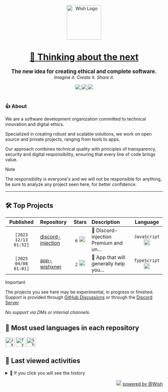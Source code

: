 <div align="center">
  <picture>
    <source srcset="https://cxn.vercel.app/imgs/logo/wish/wish-light.png" media="(prefers-color-scheme: dark)"/>
    <img src="https://cxn.vercel.app/imgs/logo/wish/wish-dark.png" alt="Wish Logo" height="110" loading="lazy" />
  </picture>

  <h1>
    <a href="https://github.com/wishware">
      💉 Thinking about the next
    </a>
  </h1>
</div>

<p align="center">
  <strong style="font-size: 1.2em;">The new idea for creating ethical and complete software.</strong><br/>
  <em>Imagine it. Create it. Share it.</em>
</p>

<div align="center">
  <a aria-label="Discord" href="https://discord.gg/A6Vu7gYE">
    <img src="https://img.shields.io/discord/903684797560397915?color=%23e3aef0&logo=discord&style=flat-square&logoColor=fff&label=Chat">
  </a>
  <a aria-label="Followers" href="https://github.com/orgs/wishware">
    <img src="https://img.shields.io/github/followers/wishware?color=%23e3aef0&logo=github&style=flat-square&logoColor=fff&label=Follow">
  </a>
  <a aria-label="Github Community" href="https://github.com/orgs/wishware/discussions">
    <img src="https://img.shields.io/badge/Community-Discussions-%23e3aef0?logo=github&style=flat-square&logoColor=fff">
  </a>
</div>
<br/>

### 👍 About

We are a software development organization committed to technical innovation and digital ethics.

Specialized in creating robust and scalable solutions, we work on open source and private projects, ranging from tools to apps. 

Our approach combines technical quality with principles of transparency, security and digital responsibility, ensuring that every line of code brings value.

> [!NOTE]  
> 
> The responsibility is everyone's and we will not be responsible for anything, be sure to analyze any project seen here, for better confidence. 

---

## 🛠 Top Projects

<!--repository:start-->
|            Published            | Repository                                                         |                                                                        Stars                                                                        | Description                            |                                                           Language                                                           |
| :-----------------------------: | :----------------------------------------------------------------- | :-------------------------------------------------------------------------------------------------------------------------------------------------: | :------------------------------------- | :--------------------------------------------------------------------------------------------------------------------------: |
| <code>[2023 12/13 01:52]</code> | [discord-injection](https://github.com/wishware/discord-injection) | <code>6</code> <img src="https://github.com/user-attachments/assets/320cf792-938e-491f-b54c-62b7c653ce31" alt="Star icon" height="20" width="20" /> | 💉 Discord-injection Premium and un... | <code>JavaScript</code> <img src="https://skillicons.dev/icons?i=javascript" alt="JavaScript icon" height="20" width="20" /> |
| <code>[2025 04/08 01:01]</code> | [app-wishxner](https://github.com/wishware/app-wishxner)           | <code>2</code> <img src="https://github.com/user-attachments/assets/320cf792-938e-491f-b54c-62b7c653ce31" alt="Star icon" height="20" width="20" /> | 📡 App that will generally help you... | <code>TypeScript</code> <img src="https://skillicons.dev/icons?i=typescript" alt="TypeScript icon" height="20" width="20" /> |
<!-- Last update: 2025-05-09T13:28:49.766Z -->
<!--repository:end-->

> [!IMPORTANT]  
>
> The projects you see here may be experimental, in progress or finished. 
> Support is provided through [GitHub Discussions](https://github.com/orgs/wishware/discussions/categories/general) or through the [Discord Server](https://discord.gg/A6Vu7gYE).
>
> *No support via DMs or internal channels.*  

## 📌 Most used languages in each repository

<!--languages:start-->
<code><img src="https://skillicons.dev/icons?i=javascript" alt="JavaScript icon" height="30" width="30" /></code>
<code><img src="https://skillicons.dev/icons?i=typescript" alt="TypeScript icon" height="30" width="30" /></code>
<code><img src="https://github.com/user-attachments/assets/76a9fd72-22ac-46f0-a3bd-d2a7dc1119f9" alt="Shell icon unknown" height="30" width="30" /></code>
<!-- Last update: 2025-05-09T13:28:50.423Z -->
<!--languages:end-->

## 📌 Last viewed activities

<!--activity:start-->
<details><summary>🎯 If you click you will see the history</summary>

`[2025 05/05 17:49]` 📝 Made `2` commits in [k4itrun/wish](https://github.com/k4itrun/wish)<br/>
`[2025 05/05 17:49]` 🎉 Merged PR [`#12`](https://github.com/k4itrun/wish/pull/12 'SoftEther VPN') in [k4itrun/wish](https://github.com/k4itrun/wish)<br/>
`[2025 05/02 17:55]` ⭐ Starred repository [cosmiconfig/cosmiconfig](https://github.com/cosmiconfig/cosmiconfig)<br/>
`[2025 05/02 05:56]` ⭐ Starred repository [pnpm/pacquet](https://github.com/pnpm/pacquet)<br/>
`[2025 05/01 15:55]` 📝 Made `2` commits in [k4itrun/wish](https://github.com/k4itrun/wish)<br/>
`[2025 05/01 01:52]` 📝 Made `3` commits in [k4itrun/next-portfolio](https://github.com/k4itrun/next-portfolio)<br/>
`[2025 04/30 20:29]` 📝 Made `2` commits in [k4itrun/antilinks-bypasser](https://github.com/k4itrun/antilinks-bypasser)<br/>
`[2025 04/30 20:22]` 📝 Made `1` commit in [k4itrun/wick](https://github.com/k4itrun/wick)<br/>
`[2025 04/30 15:22]` ⭐ Starred repository [renovatebot/renovate](https://github.com/renovatebot/renovate)<br/>
`[2025 04/27 19:53]` 📝 Made `11` commits in [k4itrun/assets](https://github.com/k4itrun/assets)<br/>
`[2025 04/26 21:54]` ⭐ Starred repository [k4itrun/k4itrun](https://github.com/k4itrun/k4itrun)<br/>
`[2025 04/26 19:40]` 📝 Made `1` commit in [k4itrun/wish](https://github.com/k4itrun/wish)<br/>
`[2025 04/25 23:26]` 📝 Made `1` commit in [k4itrun/example.app](https://github.com/k4itrun/example.app)<br/>
`[2025 04/25 14:19]` 📝 Made `1` commit in [k4itrun/next-portfolio](https://github.com/k4itrun/next-portfolio)<br/>
`[2025 04/24 23:24]` 📝 Made `101` commits in [k4itrun/assets](https://github.com/k4itrun/assets)

</details>
<!-- Last update: 2025-05-09T13:28:50.064Z -->
<!--activity:end-->

<p align="right">
  <picture>
    <source srcset="https://cxn.vercel.app/imgs/logo/wish/wish-light.png" media="(prefers-color-scheme: dark)"/>
    <img src="https://cxn.vercel.app/imgs/logo/wish/wish-dark.png" alt="Wish Logo" width="18" loading="lazy"/>
  </picture>
  <a href="https://github.com/wishware">powered by @Wish</a>
</p>